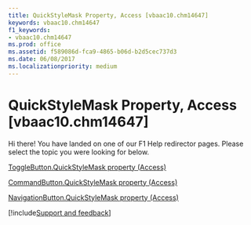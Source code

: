 ```yaml
---
title: QuickStyleMask Property, Access [vbaac10.chm14647]
keywords: vbaac10.chm14647
f1_keywords:
- vbaac10.chm14647
ms.prod: office
ms.assetid: f589086d-fca9-4865-b06d-b2d5cec737d3
ms.date: 06/08/2017
ms.localizationpriority: medium
---
```



# QuickStyleMask Property, Access [vbaac10.chm14647]

Hi there! You have landed on one of our F1 Help redirector pages. Please select the topic you were looking for below.

[ToggleButton.QuickStyleMask property (Access)](https://msdn.microsoft.com/library/7f3e65d9-44e8-289a-2123-093aed70650c%28Office.15%29.aspx)

[CommandButton.QuickStyleMask property (Access)](https://msdn.microsoft.com/library/c0661897-d71c-8c3e-b18d-1100a24ed6a2%28Office.15%29.aspx)

[NavigationButton.QuickStyleMask property (Access)](https://msdn.microsoft.com/library/d7a5e454-399b-090c-46d9-add8ad13ff0f%28Office.15%29.aspx)

[!include[Support and feedback](~/includes/feedback-boilerplate.md)]